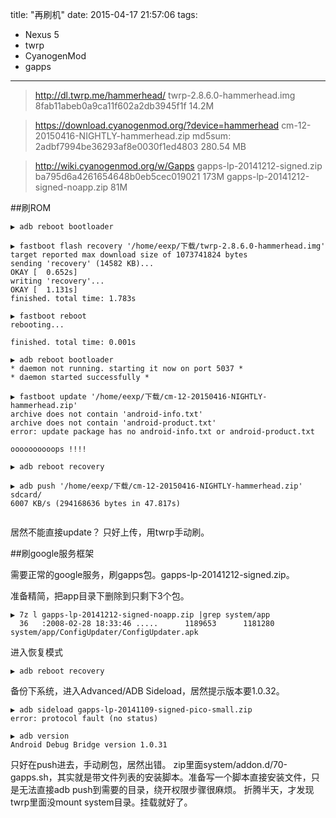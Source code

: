 title: "再刷机"
date: 2015-04-17 21:57:06
tags:
- Nexus 5
- twrp
- CyanogenMod
- gapps
---
> http://dl.twrp.me/hammerhead/
twrp-2.8.6.0-hammerhead.img
8fab11abeb0a9ca11f602a2db3945f1f
14.2M

> https://download.cyanogenmod.org/?device=hammerhead
cm-12-20150416-NIGHTLY-hammerhead.zip 
md5sum: 2adbf7994be36293af8e0030f1ed4803
280.54 MB

> http://wiki.cyanogenmod.org/w/Gapps
gapps-lp-20141212-signed.zip
ba795d6a4261654648b0eb5cec019021
173M
gapps-lp-20141212-signed-noapp.zip
81M

##刷ROM

```
▶ adb reboot bootloader
  
▶ fastboot flash recovery '/home/eexp/下载/twrp-2.8.6.0-hammerhead.img'
target reported max download size of 1073741824 bytes
sending 'recovery' (14582 KB)...
OKAY [  0.652s]
writing 'recovery'...
OKAY [  1.131s]
finished. total time: 1.783s

▶ fastboot reboot
rebooting...

finished. total time: 0.001s

▶ adb reboot bootloader
* daemon not running. starting it now on port 5037 *
* daemon started successfully *
  
▶ fastboot update '/home/eexp/下载/cm-12-20150416-NIGHTLY-hammerhead.zip'
archive does not contain 'android-info.txt'
archive does not contain 'android-product.txt'
error: update package has no android-info.txt or android-product.txt

oooooooooops !!!!

▶ adb reboot recovery

▶ adb push '/home/eexp/下载/cm-12-20150416-NIGHTLY-hammerhead.zip' sdcard/
6007 KB/s (294168636 bytes in 47.817s)


```

居然不能直接update？ 只好上传，用twrp手动刷。

##刷google服务框架

需要正常的google服务，刷gapps包。gapps-lp-20141212-signed.zip。

准备精简，把app目录下删除到只剩下3个包。
```
▶ 7z l gapps-lp-20141212-signed-noapp.zip |grep system/app
  36   :2008-02-28 18:33:46 .....      1189653      1181280  system/app/ConfigUpdater/ConfigUpdater.apk
```

进入恢复模式
```
▶ adb reboot recovery
```
备份下系统，进入Advanced/ADB Sideload，居然提示版本要1.0.32。

```
▶ adb sideload gapps-lp-20141109-signed-pico-small.zip
error: protocol fault (no status)

▶ adb version
Android Debug Bridge version 1.0.31
```

只好在push进去，手动刷包，居然出错。
zip里面system/addon.d/70-gapps.sh，其实就是带文件列表的安装脚本。准备写一个脚本直接安装文件，只是无法直接adb push到需要的目录，绕开权限步骤很麻烦。
折腾半天，才发现twrp里面没mount system目录。挂载就好了。

